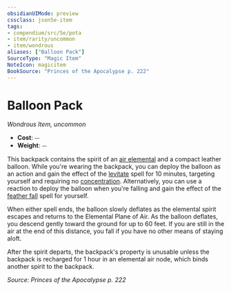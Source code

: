 ```yaml
---
obsidianUIMode: preview
cssclass: json5e-item
tags:
- compendium/src/5e/pota
- item/rarity/uncommon
- item/wondrous
aliases: ["Balloon Pack"]
SourceType: "Magic Item"
NoteIcon: magicitem
BookSource: "Princes of the Apocalypse p. 222"
---
```

# Balloon Pack
*Wondrous Item, uncommon*  

- **Cost**: ⏤
- **Weight**: ⏤

This backpack contains the spirit of an [air elemental](/2-Mechanics/CLI/bestiary/elemental/air-elemental.md) and a compact leather balloon. While you're wearing the backpack, you can deploy the balloon as an action and gain the effect of the [levitate](/2-Mechanics/CLI/spells/levitate.md) spell for 10 minutes, targeting yourself and requiring no [concentration](/2-Mechanics/CLI/rules/conditions.md#concentration). Alternatively, you can use a reaction to deploy the balloon when you're falling and gain the effect of the [feather fall](/2-Mechanics/CLI/spells/feather-fall.md) spell for yourself.

When either spell ends, the balloon slowly deflates as the elemental spirit escapes and returns to the Elemental Plane of Air. As the balloon deflates, you descend gently toward the ground for up to 60 feet. If you are still in the air at the end of this distance, you fall if you have no other means of staying aloft.

After the spirit departs, the backpack's property is unusable unless the backpack is recharged for 1 hour in an elemental air node, which binds another spirit to the backpack.

*Source: Princes of the Apocalypse p. 222*